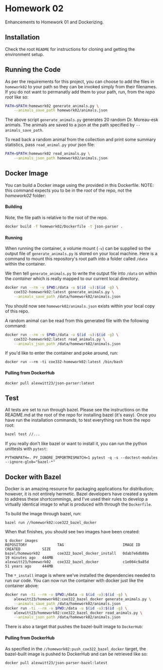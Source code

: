 # Homework 02

Enhancements to Homework 01 and Dockerizing.


## Installation

Check the root `README` for instructions for cloning and getting the environment
setup.

## Running the Code

As per the requirements for this project, you can choose to add the files
in `homework02` to your path so they can be invoked simply from their filenames.
If you do not want to permanatly add them to your path, run, from the _repo root_ like so:

```bash
PATH=$PATH:homework02 generate_animals.py \
    --animals_save_path homework02/animals.json
```

The above script `generate_animals.py` generates 20 random  Dr. Moreau-esk animals.
The animals are saved to a json at the path specified by `--animals_save_path`.

To read back a random animal from the collection and print some summary statistics,
pass `read_animal.py` your json file:

```bash
PATH=$PATH:homework02 read_animals.py \
    --animals_json_path homework02/animals.json
```


## Docker Image

You can build a Docker image using the provided in this Dockerfile. NOTE: this command expects you to be in the _root_ of the repo, not the _homework02_ folder:

#### Building

Note, the file path is relative to the root of the repo.

```bash
docker build -f homework02/Dockerfile -t json-parser .
```

#### Running
When running the container, a volume mount (`-v`) can be supplied so the output file of
`generate_animals.py` is stored on your local machine. Here is a command to mount
this repository's root path into a folder called `/data` within the container.

We then tell `generate_animals.py` to write the output file into `/data` on within
the _container_ which is really mapped to our current local directory.

```bash
docker run --rm -v $PWD:/data -u $(id -u):$(id -g) \
    coe332-homework02:latest generate_animals.py \
    --animals_save_path /data/homework02/animals.json
```
You should now see  `homework02/animals.json` exists within your local copy of this
repo.

A random animal can be read from this generated file with the following command:
```bash
docker run --rm -v $PWD:/data -u $(id -u):$(id -g) \
    coe332-homework02:latest read_animals.py \
    --animals_json_path /data/homework02/animals.json
```

If you'd like to enter the container and poke around, run:

```
docker run --rm -ti coe332-homework02:latest /bin/bash
```

#### Pulling from DockerHub
```
docker pull alexwitt23/json-parser:latest
```

## Test

All tests are set to run through bazel. Please see the instructions on the README.md
at the root of the repo for installing bazel (it's easy). Once you have run
the installation commands, to test everything run from the repo root:

```bash
bazel test //...
```

If you really don't like bazel or want to install it, you can run the python
unittests with `pytest`:

```
PYTHONPATH=. PY_IGNORE_IMPORTMISMATCH=1 pytest -q -s --doctest-modules --ignore-glob="bazel-*"
```

## Docker with Bazel
Docker is an amazing resource for packaging applications for distribution; however, it is not entirely hermetic. Bazel developers have created a system
to address these shortcommings, and I've used their rules to develop a virtually
identical image to what is produced with through the `Dockerfile`.

To build the image through bazel, run:

```
bazel run //homework02:coe322_bazel_docker
```

When that finishes, you should see two images have been created:

```
$ docker images
REPOSITORY              TAG                           IMAGE ID       CREATED          SIZE
bazel/homework02        coe322_bazel_docker_install   0dab7e6db88a   19 minutes ago   444MB
alexwitt23/homework02   coe322_bazel_docker           c1e004c9a85d   51 years ago     444MB
```

The `*_install` image is where we've installed the dependencies needed to run our
code.
You can now run the container with docker just like the container above:

```bash
docker run -ti --rm -v $PWD:/data -u $(id -u):$(id -g) \
    alexwitt23/homework02:coe322_bazel_docker generate_animals.py \
    --animals_save_path /data/homework02/animals.json
docker run -ti --rm -v $PWD:/data -u $(id -u):$(id -g) \
    alexwitt23/homework02:coe322_bazel_docker read_animals.py \
    --animals_json_path /data/homework02/animals.json
```

There is also a target that pushes the bazel-built image to `DockerHub`:


#### Pulling from DockerHub

As specified in the `//homework02:push_coe322_bazel_docker` target, the
bazel-built image is pushed to DockerHub and can be retrieved like so:

```bash
docker pull alexwitt23/json-parser-bazel:latest
```
